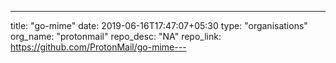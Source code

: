 ---
title: "go-mime"
date: 2019-06-16T17:47:07+05:30
type: "organisations"
org_name: "protonmail"
repo_desc: "NA"
repo_link: https://github.com/ProtonMail/go-mime---